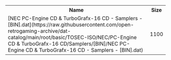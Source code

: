 <table>
<tr><th>Name</th><th>Size</th></tr>
<tr><td>
[NEC PC-Engine CD & TurboGrafx-16 CD - Samplers - [BIN].dat](https://raw.githubusercontent.com/open-retrogaming-archive/dat-catalog/main/root/basic/TOSEC-ISO/NEC/PC-Engine CD & TurboGrafx-16 CD/Samplers/[BIN]/NEC PC-Engine CD & TurboGrafx-16 CD - Samplers - [BIN].dat)
</td><td>1100</td></tr>
</table>
